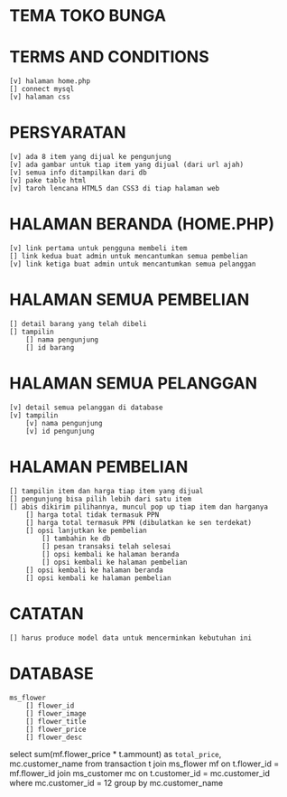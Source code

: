 # TEMA TOKO BUNGA

# TERMS AND CONDITIONS
    [v] halaman home.php
    [] connect mysql
    [v] halaman css

# PERSYARATAN
    [v] ada 8 item yang dijual ke pengunjung
    [v] ada gambar untuk tiap item yang dijual (dari url ajah)
    [v] semua info ditampilkan dari db
    [v] pake table html
    [v] taroh lencana HTML5 dan CSS3 di tiap halaman web

# HALAMAN BERANDA (HOME.PHP)
    [v] link pertama untuk pengguna membeli item
    [] link kedua buat admin untuk mencantumkan semua pembelian
    [v] link ketiga buat admin untuk mencantumkan semua pelanggan

#  HALAMAN SEMUA PEMBELIAN
    [] detail barang yang telah dibeli
    [] tampilin
        [] nama pengunjung
        [] id barang

# HALAMAN SEMUA PELANGGAN
    [v] detail semua pelanggan di database
    [v] tampilin
        [v] nama pengunjung
        [v] id pengunjung

# HALAMAN PEMBELIAN
    [] tampilin item dan harga tiap item yang dijual
    [] pengunjung bisa pilih lebih dari satu item
    [] abis dikirim pilihannya, muncul pop up tiap item dan harganya
        [] harga total tidak termasuk PPN
        [] harga total termasuk PPN (dibulatkan ke sen terdekat)
        [] opsi lanjutkan ke pembelian
            [] tambahin ke db 
            [] pesan transaksi telah selesai
            [] opsi kembali ke halaman beranda
            [] opsi kembali ke halaman pembelian
        [] opsi kembali ke halaman beranda
        [] opsi kembali ke halaman pembelian

# CATATAN
    [] harus produce model data untuk mencerminkan kebutuhan ini


# DATABASE
    ms_flower
        [] flower_id
        [] flower_image
        [] flower_title
        [] flower_price
        [] flower_desc
    
select sum(mf.flower_price * t.ammount) as `total_price`, mc.customer_name from transaction t join ms_flower mf on t.flower_id = mf.flower_id join ms_customer mc on t.customer_id = mc.customer_id where mc.customer_id = 12 group by mc.customer_name